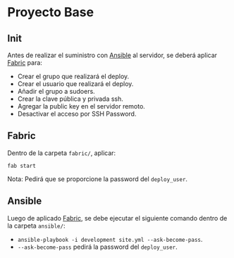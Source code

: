 # Proyecto Base

## Init

Antes de realizar el suministro con [Ansible](https://github.com/ansible/ansible) al servidor, se deberá aplicar [Fabric](https://github.com/fabric/fabric) para:

- Crear el grupo que realizará el deploy.
- Crear el usuario que realizará el deploy.
- Añadir el grupo a sudoers.
- Crear la clave pública y privada ssh.
- Agregar la public key en el servidor remoto.
- Desactivar el acceso por SSH Password.

## Fabric

Dentro de la carpeta `fabric/`, aplicar:
```
fab start
```

Nota: Pedirá que se proporcione la password del `deploy_user`.

## Ansible

Luego de aplicado [Fabric](https://github.com/fabric/fabric), se debe ejecutar el siguiente comando dentro de la carpeta `ansible/`:

- `ansible-playbook -i development site.yml --ask-become-pass`.
- `--ask-become-pass` pedirá la password del `deploy_user`.
